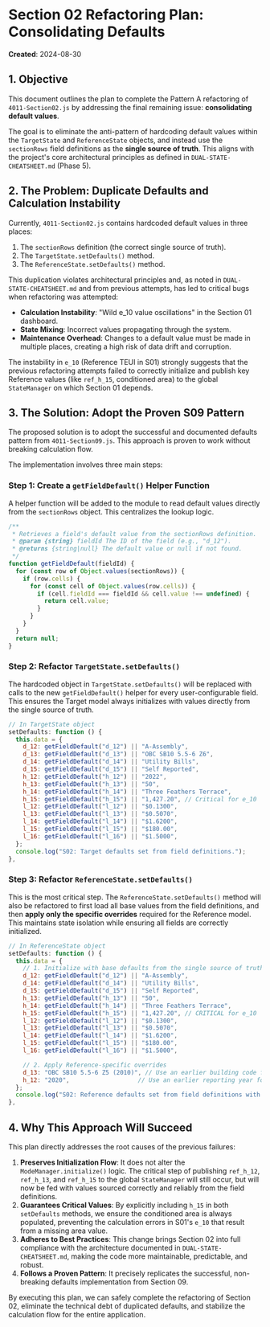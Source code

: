 # Section 02 Refactoring Plan: Consolidating Defaults

**Created**: 2024-08-30

## 1. Objective

This document outlines the plan to complete the Pattern A refactoring of `4011-Section02.js` by addressing the final remaining issue: **consolidating default values**.

The goal is to eliminate the anti-pattern of hardcoding default values within the `TargetState` and `ReferenceState` objects, and instead use the `sectionRows` field definitions as the **single source of truth**. This aligns with the project's core architectural principles as defined in `DUAL-STATE-CHEATSHEET.md` (Phase 5).

## 2. The Problem: Duplicate Defaults and Calculation Instability

Currently, `4011-Section02.js` contains hardcoded default values in three places:
1.  The `sectionRows` definition (the correct single source of truth).
2.  The `TargetState.setDefaults()` method.
3.  The `ReferenceState.setDefaults()` method.

This duplication violates architectural principles and, as noted in `DUAL-STATE-CHEATSHEET.md` and from previous attempts, has led to critical bugs when refactoring was attempted:
- **Calculation Instability**: "Wild e_10 value oscillations" in the Section 01 dashboard.
- **State Mixing**: Incorrect values propagating through the system.
- **Maintenance Overhead**: Changes to a default value must be made in multiple places, creating a high risk of data drift and corruption.

The instability in `e_10` (Reference TEUI in S01) strongly suggests that the previous refactoring attempts failed to correctly initialize and publish key Reference values (like `ref_h_15`, conditioned area) to the global `StateManager` on which Section 01 depends.

## 3. The Solution: Adopt the Proven S09 Pattern

The proposed solution is to adopt the successful and documented defaults pattern from `4011-Section09.js`. This approach is proven to work without breaking calculation flow.

The implementation involves three main steps:

### Step 1: Create a `getFieldDefault()` Helper Function

A helper function will be added to the module to read default values directly from the `sectionRows` object. This centralizes the lookup logic.

```javascript
/**
 * Retrieves a field's default value from the sectionRows definition.
 * @param {string} fieldId The ID of the field (e.g., "d_12").
 * @returns {string|null} The default value or null if not found.
 */
function getFieldDefault(fieldId) {
  for (const row of Object.values(sectionRows)) {
    if (row.cells) {
      for (const cell of Object.values(row.cells)) {
        if (cell.fieldId === fieldId && cell.value !== undefined) {
          return cell.value;
        }
      }
    }
  }
  return null;
}
```

### Step 2: Refactor `TargetState.setDefaults()`

The hardcoded object in `TargetState.setDefaults()` will be replaced with calls to the new `getFieldDefault()` helper for every user-configurable field. This ensures the Target model always initializes with values directly from the single source of truth.

```javascript
// In TargetState object
setDefaults: function () {
  this.data = {
    d_12: getFieldDefault("d_12") || "A-Assembly",
    d_13: getFieldDefault("d_13") || "OBC SB10 5.5-6 Z6",
    d_14: getFieldDefault("d_14") || "Utility Bills",
    d_15: getFieldDefault("d_15") || "Self Reported",
    h_12: getFieldDefault("h_12") || "2022",
    h_13: getFieldDefault("h_13") || "50",
    h_14: getFieldDefault("h_14") || "Three Feathers Terrace",
    h_15: getFieldDefault("h_15") || "1,427.20", // Critical for e_10
    l_12: getFieldDefault("l_12") || "$0.1300",
    l_13: getFieldDefault("l_13") || "$0.5070",
    l_14: getFieldDefault("l_14") || "$1.6200",
    l_15: getFieldDefault("l_15") || "$180.00",
    l_16: getFieldDefault("l_16") || "$1.5000",
  };
  console.log("S02: Target defaults set from field definitions.");
},
```

### Step 3: Refactor `ReferenceState.setDefaults()`

This is the most critical step. The `ReferenceState.setDefaults()` method will also be refactored to first load all base values from the field definitions, and then **apply only the specific overrides** required for the Reference model. This maintains state isolation while ensuring all fields are correctly initialized.

```javascript
// In ReferenceState object
setDefaults: function () {
  this.data = {
    // 1. Initialize with base defaults from the single source of truth
    d_12: getFieldDefault("d_12") || "A-Assembly",
    d_14: getFieldDefault("d_14") || "Utility Bills",
    d_15: getFieldDefault("d_15") || "Self Reported",
    h_13: getFieldDefault("h_13") || "50",
    h_14: getFieldDefault("h_14") || "Three Feathers Terrace",
    h_15: getFieldDefault("h_15") || "1,427.20", // CRITICAL for e_10
    l_12: getFieldDefault("l_12") || "$0.1300",
    l_13: getFieldDefault("l_13") || "$0.5070",
    l_14: getFieldDefault("l_14") || "$1.6200",
    l_15: getFieldDefault("l_15") || "$180.00",
    l_16: getFieldDefault("l_16") || "$1.5000",

    // 2. Apply Reference-specific overrides
    d_13: "OBC SB10 5.5-6 Z5 (2010)", // Use an earlier building code for Reference
    h_12: "2020",                   // Use an earlier reporting year for Reference
  };
  console.log("S02: Reference defaults set from field definitions with overrides.");
},
```

## 4. Why This Approach Will Succeed

This plan directly addresses the root causes of the previous failures:

1.  **Preserves Initialization Flow**: It does not alter the `ModeManager.initialize()` logic. The critical step of publishing `ref_h_12`, `ref_h_13`, and `ref_h_15` to the global `StateManager` will still occur, but will now be fed with values sourced correctly and reliably from the field definitions.
2.  **Guarantees Critical Values**: By explicitly including `h_15` in both `setDefaults` methods, we ensure the conditioned area is always populated, preventing the calculation errors in S01's `e_10` that result from a missing area value.
3.  **Adheres to Best Practices**: This change brings Section 02 into full compliance with the architecture documented in `DUAL-STATE-CHEATSHEET.md`, making the code more maintainable, predictable, and robust.
4.  **Follows a Proven Pattern**: It precisely replicates the successful, non-breaking defaults implementation from Section 09.

By executing this plan, we can safely complete the refactoring of Section 02, eliminate the technical debt of duplicated defaults, and stabilize the calculation flow for the entire application.
